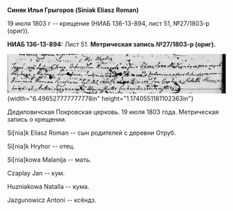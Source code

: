 **Синяк Илья Грыгоров (Siniak Eliasz Roman)**

19 июля 1803 г -- крещение (НИАБ 136-13-894, лист 51, №27/1803-р
(ориг)).

**НИАБ 136-13-894:** Лист 51. **Метрическая запись №27/1803-р (ориг).**

![](./media/13f9cfdbef40adb6f13c601f4c908de16f90f941.png){width="6.496527777777778in"
height="1.1740551181102363in"}

Дедиловичская Покровская церковь. 19 июля 1803 года. Метрическая запись
о крещении.

Si\[nia\]k Eliasz Roman -- сын родителей с деревни Отруб.

Si\[nia\]k Hryhor -- отец.

Si\[nia\]kowa Malanija -- мать.

Czaplay Jan -- кум.

Huzniakowa Natalla -- кума.

Jazgunowicz Antoni -- ксёндз.
